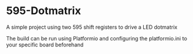 # 595-Dotmatrix
A simple project using two 595 shift registers to drive a LED dotmatrix

The build can be run using Platformio and configuring the platformio.ini to your specific board beforehand
